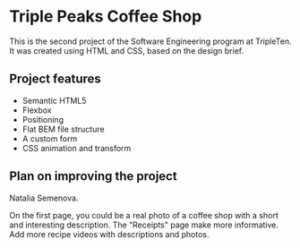 # Triple Peaks Coffee Shop

This is the second project of the Software Engineering program at TripleTen. It was created using HTML and CSS, based on the design brief.

## Project features

- Semantic HTML5
- Flexbox
- Positioning
- Flat BEM file structure
- A custom form
- CSS animation and transform

## Plan on improving the project

Natalia Semenova.

On the first page, you could be a real photo of a coffee shop with a short and interesting description.
The "Receipts" page make more informative. Add more recipe videos with descriptions and photos.
